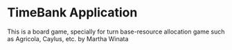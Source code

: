 # TimeBank Application

This is a board game, specially for turn base-resource allocation game such as Agricola, Caylus, etc.
by Martha Winata